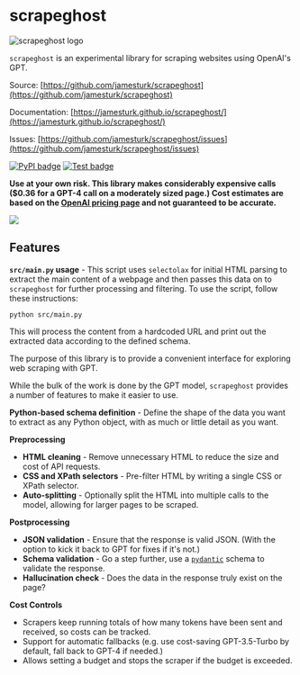 # scrapeghost

![scrapeghost logo](docs/assets/scrapeghost.png)

`scrapeghost` is an experimental library for scraping websites using OpenAI's GPT.

Source: [https://github.com/jamesturk/scrapeghost](https://github.com/jamesturk/scrapeghost)

Documentation: [https://jamesturk.github.io/scrapeghost/](https://jamesturk.github.io/scrapeghost/)

Issues: [https://github.com/jamesturk/scrapeghost/issues](https://github.com/jamesturk/scrapeghost/issues)

[![PyPI badge](https://badge.fury.io/py/scrapeghost.svg)](https://badge.fury.io/py/scrapeghost)
[![Test badge](https://github.com/jamesturk/scrapeghost/workflows/Test%20&%20Lint/badge.svg)](https://github.com/jamesturk/scrapeghost/actions?query=workflow%3A%22Test+%26+Lint%22)

**Use at your own risk. This library makes considerably expensive calls ($0.36 for a GPT-4 call on a moderately sized page.) Cost estimates are based on the [OpenAI pricing page](https://beta.openai.com/pricing) and not guaranteed to be accurate.**

![](screenshot.png)

## Features

**`src/main.py` usage** - This script uses `selectolax` for initial HTML parsing to extract the main content of a webpage and then passes this data on to `scrapeghost` for further processing and filtering. To use the script, follow these instructions:

```
python src/main.py
```

This will process the content from a hardcoded URL and print out the extracted data according to the defined schema.

The purpose of this library is to provide a convenient interface for exploring web scraping with GPT.

While the bulk of the work is done by the GPT model, `scrapeghost` provides a number of features to make it easier to use.

**Python-based schema definition** - Define the shape of the data you want to extract as any Python object, with as much or little detail as you want.

**Preprocessing**

* **HTML cleaning** - Remove unnecessary HTML to reduce the size and cost of API requests.
* **CSS and XPath selectors** - Pre-filter HTML by writing a single CSS or XPath selector.
* **Auto-splitting** - Optionally split the HTML into multiple calls to the model, allowing for larger pages to be scraped.

**Postprocessing**

* **JSON validation** - Ensure that the response is valid JSON.  (With the option to kick it back to GPT for fixes if it's not.)
* **Schema validation** - Go a step further, use a [`pydantic`](https://pydantic-docs.helpmanual.io/) schema to validate the response.
* **Hallucination check** - Does the data in the response truly exist on the page?

**Cost Controls**

* Scrapers keep running totals of how many tokens have been sent and received, so costs can be tracked.
* Support for automatic fallbacks (e.g. use cost-saving GPT-3.5-Turbo by default, fall back to GPT-4 if needed.)
* Allows setting a budget and stops the scraper if the budget is exceeded.